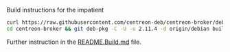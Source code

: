 Build instructions for the impatient


```bash
curl https://raw.githubusercontent.com/centreon-deb/centreon-broker/debian/bootstrap | sh
cd centreon-broker && git deb-pkg -C -U -u 2.11.4 -d origin/debian build
```

Further instruction in the [README.Build.md](README.Build.md) file.
